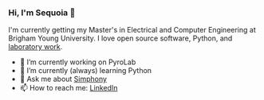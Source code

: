 ### Hi, I'm Sequoia 👋

I'm currently getting my Master's in Electrical and Computer Engineering at Brigham Young University. I love open source software, Python, and [laboratory work](https://camacholab.byu.edu/).

- 🔭 I’m currently working on PyroLab
- 🌱 I’m currently (always) learning Python
- 💬 Ask me about [Simphony](https://simphonyphotonics.readthedocs.io/en/stable/)
- 📫 How to reach me: [LinkedIn](https://www.linkedin.com/in/sequoia-ploeg/)

<!--
**sequoiap/sequoiap** is a ✨ _special_ ✨ repository because its `README.md` (this file) appears on your GitHub profile.

Here are some ideas to get you started:

- 👯 I’m looking to collaborate on ...
- 🤔 I’m looking for help with ...
- 😄 Pronouns: ...
- ⚡ Fun fact: ...
-->
